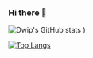 ### Hi there 👋

<!--
**dsaha04/dsaha04** is a ✨ _special_ ✨ repository because its `README.md` (this file) appears on your GitHub profile.

Here are some ideas to get you started:

- 🔭 I’m currently working on ...
- 🌱 I’m currently learning ...
- 👯 I’m looking to collaborate on ...
- 🤔 I’m looking for help with ...
- 💬 Ask me about ...
- 📫 How to reach me: ...
- 😄 Pronouns: ...
- ⚡ Fun fact: ...
-->

![Dwip's GitHub stats](https://github-readme-stats.vercel.app/api?username=dsaha04&count_private=true&show_icons=true&theme=radical)
)

[![Top Langs](https://github-readme-stats.vercel.app/api/top-langs/?username=dsaha04&layout=compact)](https://github.com/dsaha04/github-readme-stats)

